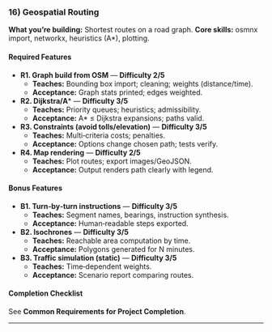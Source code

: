 ### 16) Geospatial Routing
**What you’re building:** Shortest routes on a road graph.
**Core skills:** osmnx import, networkx, heuristics (A*), plotting.

#### Required Features
- **R1. Graph build from OSM** — **Difficulty 2/5**
  - **Teaches:** Bounding box import; cleaning; weights (distance/time).
  - **Acceptance:** Graph stats printed; edges weighted.
- **R2. Dijkstra/A*** — **Difficulty 3/5**
  - **Teaches:** Priority queues; heuristics; admissibility.
  - **Acceptance:** A* ≤ Dijkstra expansions; paths valid.
- **R3. Constraints (avoid tolls/elevation)** — **Difficulty 3/5**
  - **Teaches:** Multi‑criteria costs; penalties.
  - **Acceptance:** Options change chosen path; tests verify.
- **R4. Map rendering** — **Difficulty 2/5**
  - **Teaches:** Plot routes; export images/GeoJSON.
  - **Acceptance:** Output renders path clearly with legend.

#### Bonus Features
- **B1. Turn‑by‑turn instructions** — **Difficulty 3/5**
  - **Teaches:** Segment names, bearings, instruction synthesis.
  - **Acceptance:** Human‑readable steps exported.
- **B2. Isochrones** — **Difficulty 3/5**
  - **Teaches:** Reachable area computation by time.
  - **Acceptance:** Polygons generated for N minutes.
- **B3. Traffic simulation (static)** — **Difficulty 3/5**
  - **Teaches:** Time‑dependent weights.
  - **Acceptance:** Scenario report comparing routes.

#### Completion Checklist
See **Common Requirements for Project Completion**.

---
